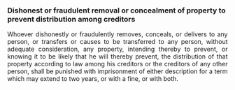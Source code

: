 ### Dishonest or fraudulent removal or concealment of property to prevent distribution among creditors
<div style="text-align: justify">

Whoever dishonestly or fraudulently removes, conceals, or delivers to any person, or transfers or causes to be transferred to any person, without adequate consideration, any property, intending thereby to prevent, or knowing it to be likely that he will thereby prevent, the distribution of that property according to law among his creditors or the creditors of any other person, shall be punished with imprisonment of either description for a term which may extend to two years, or with a fine, or with both.

</div>
